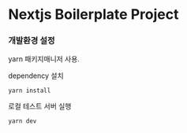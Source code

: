 Nextjs Boilerplate Project
=

### 개발환경 설정
yarn 패키지매니저 사용.

dependency 설치

    yarn install

로컬 테스트 서버 실행

    yarn dev
